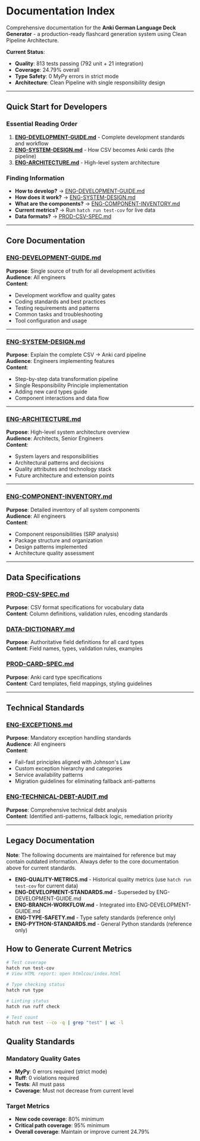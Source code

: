 # Documentation Index

Comprehensive documentation for the **Anki German Language Deck Generator** - a production-ready flashcard generation system using Clean Pipeline Architecture.

**Current Status**:  
- **Quality**: 813 tests passing (792 unit + 21 integration)  
- **Coverage**: 24.79% overall  
- **Type Safety**: 0 MyPy errors in strict mode  
- **Architecture**: Clean Pipeline with single responsibility design

---

## Quick Start for Developers

### Essential Reading Order
1. **[ENG-DEVELOPMENT-GUIDE.md](./ENG-DEVELOPMENT-GUIDE.md)** - Complete development standards and workflow
2. **[ENG-SYSTEM-DESIGN.md](./ENG-SYSTEM-DESIGN.md)** - How CSV becomes Anki cards (the pipeline)
3. **[ENG-ARCHITECTURE.md](./ENG-ARCHITECTURE.md)** - High-level system architecture

### Finding Information
- **How to develop?** → [ENG-DEVELOPMENT-GUIDE.md](./ENG-DEVELOPMENT-GUIDE.md)
- **How does it work?** → [ENG-SYSTEM-DESIGN.md](./ENG-SYSTEM-DESIGN.md)  
- **What are the components?** → [ENG-COMPONENT-INVENTORY.md](./ENG-COMPONENT-INVENTORY.md)
- **Current metrics?** → Run `hatch run test-cov` for live data
- **Data formats?** → [PROD-CSV-SPEC.md](./PROD-CSV-SPEC.md)

---

## Core Documentation

### [ENG-DEVELOPMENT-GUIDE.md](./ENG-DEVELOPMENT-GUIDE.md)
**Purpose**: Single source of truth for all development activities  
**Audience**: All engineers  
**Content**:
- Development workflow and quality gates
- Coding standards and best practices
- Testing requirements and patterns
- Common tasks and troubleshooting
- Tool configuration and usage

---

### [ENG-SYSTEM-DESIGN.md](./ENG-SYSTEM-DESIGN.md)
**Purpose**: Explain the complete CSV → Anki card pipeline  
**Audience**: Engineers implementing features  
**Content**:
- Step-by-step data transformation pipeline
- Single Responsibility Principle implementation
- Adding new card types guide
- Component interactions and data flow

---

### [ENG-ARCHITECTURE.md](./ENG-ARCHITECTURE.md)
**Purpose**: High-level system architecture overview  
**Audience**: Architects, Senior Engineers  
**Content**:
- System layers and responsibilities
- Architectural patterns and decisions
- Quality attributes and technology stack
- Future architecture and extension points

---

### [ENG-COMPONENT-INVENTORY.md](./ENG-COMPONENT-INVENTORY.md)
**Purpose**: Detailed inventory of all system components  
**Audience**: All engineers  
**Content**:
- Component responsibilities (SRP analysis)
- Package structure and organization
- Design patterns implemented
- Architecture quality assessment

---

## Data Specifications

### [PROD-CSV-SPEC.md](./PROD-CSV-SPEC.md)
**Purpose**: CSV format specifications for vocabulary data  
**Content**: Column definitions, validation rules, encoding standards

### [DATA-DICTIONARY.md](./DATA-DICTIONARY.md)
**Purpose**: Authoritative field definitions for all card types  
**Content**: Field names, types, validation rules, examples

### [PROD-CARD-SPEC.md](./PROD-CARD-SPEC.md)
**Purpose**: Anki card type specifications  
**Content**: Card templates, field mappings, styling guidelines

---

## Technical Standards

### [ENG-EXCEPTIONS.md](./ENG-EXCEPTIONS.md)
**Purpose**: Mandatory exception handling standards  
**Audience**: All engineers  
**Content**:
- Fail-fast principles aligned with Johnson's Law
- Custom exception hierarchy and categories
- Service availability patterns
- Migration guidelines for eliminating fallback anti-patterns

### [ENG-TECHNICAL-DEBT-AUDIT.md](./ENG-TECHNICAL-DEBT-AUDIT.md)
**Purpose**: Comprehensive technical debt analysis  
**Content**: Identified anti-patterns, fallback logic, remediation priority

---

## Legacy Documentation

**Note**: The following documents are maintained for reference but may contain outdated information. Always defer to the core documentation above for current standards.

- **ENG-QUALITY-METRICS.md** - Historical quality metrics (use `hatch run test-cov` for current data)
- **ENG-DEVELOPMENT-STANDARDS.md** - Superseded by ENG-DEVELOPMENT-GUIDE.md
- **ENG-BRANCH-WORKFLOW.md** - Integrated into ENG-DEVELOPMENT-GUIDE.md
- **ENG-TYPE-SAFETY.md** - Type safety standards (reference only)
- **ENG-PYTHON-STANDARDS.md** - General Python standards (reference only)

## How to Generate Current Metrics

```bash
# Test coverage
hatch run test-cov
# View HTML report: open htmlcov/index.html

# Type checking status
hatch run type

# Linting status
hatch run ruff check

# Test count
hatch run test --co -q | grep "test" | wc -l
```

## Quality Standards

### Mandatory Quality Gates
- **MyPy**: 0 errors required (strict mode)
- **Ruff**: 0 violations required
- **Tests**: All must pass
- **Coverage**: Must not decrease from current level

### Target Metrics
- **New code coverage**: 80% minimum
- **Critical path coverage**: 95% minimum
- **Overall coverage**: Maintain or improve current 24.79%